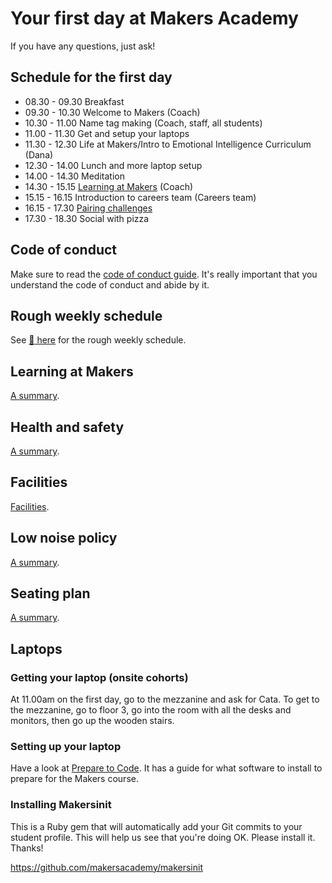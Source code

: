 # Your first day at Makers Academy

If you have any questions, just ask!

## Schedule for the first day

* 08.30 - 09.30 Breakfast
* 09.30 - 10.30 Welcome to Makers (Coach)
* 10.30 - 11.00 Name tag making (Coach, staff, all students)
* 11.00 - 11.30 Get and setup your laptops
* 11.30 - 12.30 Life at Makers/Intro to Emotional Intelligence Curriculum (Dana)
* 12.30 - 14.00 Lunch and more laptop setup
* 14.00 - 14.30 Meditation
* 14.30 - 15.15 [Learning at Makers](https://github.com/makersacademy/course/blob/master/pills/learning_at_makers.md) (Coach)
* 15.15 - 16.15 Introduction to careers team (Careers team)
* 16.15 - 17.30 [Pairing challenges](https://github.com/makersacademy/skills-workshops/tree/master/week-1/pairing_challenges)
* 17.30 - 18.30 Social with pizza

## Code of conduct

Make sure to read the [code of conduct guide](../../code_of_conduct_guide.md).  It's really important that you understand the code of conduct and abide by it.

## Rough weekly schedule

See [:pill: here](https://github.com/makersacademy/course/blob/master/pills/example_schedule.md) for the rough weekly schedule.

## Learning at Makers

[A summary](https://github.com/makersacademy/course/blob/master/pills/learning_at_makers.md).

## Health and safety

[A summary](https://github.com/makersacademy/course/blob/master/pills/health_and_safety.md).

## Facilities

[Facilities](https://github.com/makersacademy/course/blob/master/pills/facilities.md).

## Low noise policy

[A summary](https://github.com/makersacademy/course/blob/master/pills/low_noise_policy.md).

## Seating plan

[A summary](https://github.com/makersacademy/course/blob/master/pills/seating_plan.md).

## Laptops

### Getting your laptop (onsite cohorts)

At 11.00am on the first day, go to the mezzanine and ask for Cata.  To get to the mezzanine, go to floor 3, go into the room with all the desks and monitors, then go up the wooden stairs.

### Setting up your laptop

Have a look at [Prepare to Code](http://www.preparetocode.io/).  It has a guide for what software to install to prepare for the Makers course.

### Installing Makersinit

This is a Ruby gem that will automatically add your Git commits to your student profile.  This will help us see that you're doing OK.  Please install it.  Thanks!

https://github.com/makersacademy/makersinit
